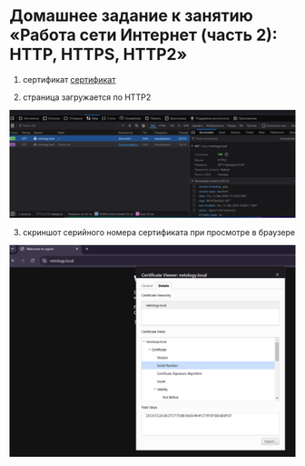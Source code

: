 # Домашнее задание к занятию «Работа сети Интернет (часть 2): HTTP, HTTPS, HTTP2»

1. сертификат
[сертификат](./assets/netology.download.crt)

1. страница загружается по HTTP2

![страница загружается по HTTP2](./assets/3.png)

3. скриншот серийного номера сертификата при просмотре в браузере

![серийный номер сертификата](./assets/2.png)